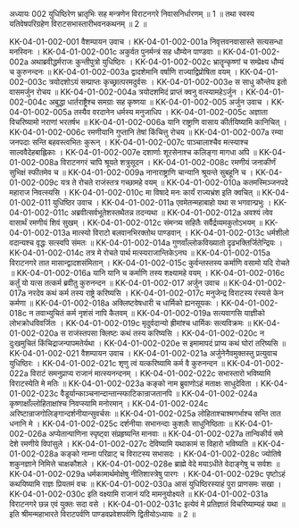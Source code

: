 अध्यायः 002
युधिष्ठिरेण भ्रातृभिः सह मन्त्रणेन विराटनगरे निवासनिर्धारणम् ॥ 1 ॥ तथा स्वस्य यतिवेषपरिग्रहेण विराटसभास्तारीभवनकथनम् ॥ 2 ॥

KK-04-01-002-001 वैशम्पायन उवाच ।
KK-04-01-002-001a निवृत्तवनवासास्ते सत्यसन्धा मनस्विनः ।
KK-04-01-002-001c अकुर्वत पुनर्मन्त्रं सह धौम्येन पाण्डवाः ॥
KK-04-01-002-002a अथाब्रवीद्धर्मराजः कुन्तीपुत्रो युधिष्ठिरः ।
KK-04-01-002-002c भ्रातॄन्कृष्णां च सम्प्रेक्ष्य धौम्यं च कुरुनन्दनः ॥
KK-04-01-002-003a द्वादशेमानि वर्षाणि राज्याद्विप्रोषिता वयम् ।
KK-04-01-002-003c त्रयोदशोऽयं सम्प्राप्तः कृच्छ्रात्परमदुर्वसः ।
KK-04-01-002-003e स साधु कौन्तेय इतो वासमर्जुन रोचय ॥
KK-04-01-002-004a त्रयोदशमिदं प्राप्तं क्वनु वत्स्यामहेऽर्जुन ।
KK-04-01-002-004c अबुद्धा धार्तराष्ट्रैश्च समग्राः सह कृष्णया ॥
KK-04-01-002-005 अर्जुन उवाच ।
KK-04-01-002-005a तस्यैव वरदानेन धर्मस्य मनुजाधिप ।
KK-04-01-002-005c अज्ञाता विचरिष्यामो नराणां भरतर्षभ ॥ 
KK-04-01-002-006a यानि राष्ट्राणि वासाय कीर्तयिष्यामि कानिचित् ।
KK-04-01-002-006c रमणीयानि गुप्तानि तेषां किंचित्तु रोचय ॥ 
KK-04-01-002-007a रम्या जनपदाः सन्ति बहवस्त्वभितः कुरून् ।
KK-04-01-002-007c पाञ्चालाश्चैव मत्स्याश्च साल्ववैदेहबाह्लिकाः ।
KK-04-01-002-007e दशार्णाः शूरसेनाश्च कलिङ्गा मागधा अपि ॥ 
KK-04-01-002-008a विराटनगरं चापि श्रूयते शत्रुसूदन ।
KK-04-01-002-008c रमणीयं जनाकीर्णं सुभिक्षं स्फीतमेव च ॥ 
KK-04-01-002-009a नानाराष्ट्राणि चान्यानि श्रूयन्ते सुबहूनि च ।
KK-04-01-002-009c यत्र ते रोचते राजंस्तत्र गच्छामहे वयम् ॥ 
KK-04-01-002-010a कतमस्मिञ्जनपदे महाराज निवत्स्यसि ।
KK-04-01-002-010c मा विषादे मनः कार्यं राज्यभ्रंश इति क्वचित् ॥
KK-04-01-002-011 युधिष्ठिर उवाच ।
KK-04-01-002-011a एवमेतन्महाबाहो यथा स भगवान्प्रभुः ।
KK-04-01-002-011c अब्रवीत्सर्वभूतेशस्तथैतन्न तदन्यथा ॥
KK-04-01-002-012a अवश्यं त्वेव वासार्थं रमणीयं शिवं सुखम् ।
KK-04-01-002-012c संमन्त्र्य सहितैः सर्वैर्द्रव्यमकुतोऽभयम् ॥
KK-04-01-002-013a मात्स्यो विराटो बलवानभिरक्तोथ पाण्डवान् ।
KK-04-01-002-013c धर्मशीलो वदान्यश्च वृद्धः सत्स्वपि संमतः ॥
KK-04-01-002-014a गुणवाँल्लोकविख्यातो दृढभक्तिर्जितेन्द्रियः ।
KK-04-01-002-014c तत्र मे रोचते पार्थ मत्स्यराजान्तिकेऽनघ ॥
KK-04-01-002-015a विराटनगरे तात मासान्द्वादशसंमितान् ।
KK-04-01-002-015c कुर्वन्तस्तस्य कर्माणि वसामो यदि रोचते ॥
KK-04-01-002-016a यानि यानि च कर्माणि तस्य शक्ष्यामहे वयम् ।
KK-04-01-002-016c कर्तुं यो यत्स तत्कर्म ब्रवीतु कुरुनन्दन ॥
KK-04-01-002-017 अर्जुन उवाच ॥
KK-04-01-002-017a नरदेव कथं कर्म तस्य राष्ट्रे करिष्यसि ।
KK-04-01-002-017c मनुजेन्द्र विराटस्य रंस्यसे केन कर्मणा ॥
KK-04-01-002-018a अक्लिष्टवेषधारी च धार्मिको ह्यनसूयकः ।
KK-04-01-002-018c न तवाभ्युचितं कर्म नृशंसं नापि कैतवम् ॥
KK-04-01-002-019a सत्यवागसि याज्ञीको लोभक्रोधविवर्जितः ।
KK-04-01-002-019c मृदुर्वदान्यो ह्रीमांश्च धार्मिकः सत्यविक्रमः ॥ 
KK-04-01-002-020a  स राजंस्तपसा क्लिष्टः कथं तस्य करिष्यसि ।
KK-04-01-002-020c  न दुःखमुचितं किंचिद्राजन्पापमतेर्यथा ।
KK-04-01-002-020e  स इमामापदं प्राप्य कथं घोरां तरिष्यसि ॥
KK-04-01-002-021 वैशम्पायन उवाच ।
KK-04-01-002-021a अर्जुनेनैवमुक्तस्तु प्रत्युवाच युधिष्ठिरः ।
KK-04-01-002-021c शृणु त्वं यत्करिष्यामि कर्म वै कुरुनन्दन ॥
KK-04-01-002-022a विराटं समनुप्राप्य राजानं मात्स्यनन्दनम् ।
KK-04-01-002-022c सभास्तारो भविष्यामि विराटस्येति मे मतिः ॥
KK-04-01-002-023a कङ्को नाम ब्रुवाणोऽहं मताक्षः साधुदेविता ।
KK-04-01-002-023c वैडूर्यान्काञ्चनान्दान्तान्स्फाटिकान्राजतानपि ॥
KK-04-01-002-024a कृष्णाक्षाँल्लोहिताक्षांश्च निवप्स्यामि मनोरमान् ।
KK-04-01-002-024c अरिष्टान्राजगोलिङ्गान्दर्शनीयान्सुवर्चसः ॥
KK-04-01-002-025a लोहिताश्चाश्मगर्भाश्च सन्ति तात धनानि मे ।
KK-04-01-002-025c दर्शनीयाः सभानन्दाः कुशलैः साधुनिष्ठिताः ॥
KK-04-01-002-026a अप्येतान्पाणिना स्पृष्ट्वा संप्रहृष्यन्ति मानवाः ॥
KK-04-01-002-027a तान्विकीर्य समे देशे रमणीये विपांसुले ।
KK-04-01-002-027c देविष्यामि यथाकामं स विहारो भविष्यति ॥
KK-04-01-002-028a कङ्को नाम्ना परिव्राट् च विराटस्य सभासदः ।
KK-04-01-002-028c ज्योतिषे शकुनज्ञाने निमित्ते चाक्षकौशले ।
KK-04-01-002-028e ब्राह्मे वेदे मयाऽधीते वेदाङ्गेषु च सर्वशः ॥ 
KK-04-01-002-029a धर्मकामार्थमोक्षेषु नीतिशास्त्रेषु पारगः ।
KK-04-01-002-029c पृष्टोऽहं कथयिष्यामि राज्ञः प्रियतमं वचः ॥ 
KK-04-01-002-030a आसं युधिष्ठिरस्याहं पुरा प्राणसमः सखा ।
KK-04-01-002-030c इति वक्ष्यामि राजानं यदि मामनुयोक्ष्यते ॥
KK-04-01-002-031a विराटनगरे छन्न एवं युक्तः सदा वसे ।
KK-04-01-002-031c इत्येवं मे प्रतिज्ञातं विचरिष्याम्यहं यथा ॥ 
इति श्रीमन्महाभारते विराटपर्वणि पाण्डवप्रवेशपर्वणि द्वितीयोऽध्यायः ॥ 2 ॥ 